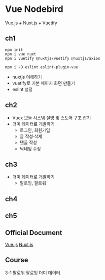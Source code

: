 # Vue Nodebird
Vue.js + Nuxt.js + Vuetify

## ch1
```command
npm init
npm i vue nuxt
npm i vuetify @nuxtjs/vuetify @nuxtjs/axios

npm i -D eslint eslint-plugin-vue
```
- nuxtjs 이해하기
- vuetify로 기본 페이지 화면 만들기
- eslint 설정

## ch2
- Vuex 모듈 시스템 설명 및 스토어 구조 잡기
- 더미 데이터로 개발하기
  - 로그인, 회원가입
  - 글 작성·삭제
  - 댓글 작성
  - 닉네임 수정

## ch3
- 더미 데이터로 개발하기
  - 팔로잉, 팔로워

## ch4

## ch5

## Official Document
[Vue.js](https://kr.vuejs.org)
[Nuxt.js](https://ko.nuxtjs.org)

## Course
3-1 팔로워 팔로잉 더미 데이터